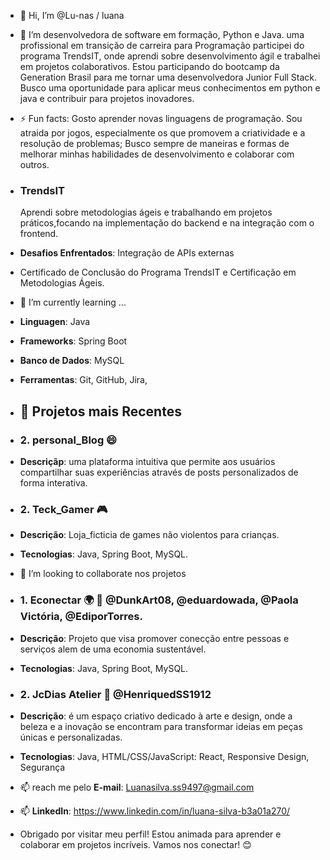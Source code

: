- 👋 Hi, I’m @Lu-nas / luana
- 👀 I’m desenvolvedora de software em formação, Python e Java. uma profissional em transição de carreira para Programação
 participei do programa TrendsIT, onde aprendi sobre desenvolvimento ágil e trabalhei em projetos colaborativos.
 Estou participando do bootcamp da Generation Brasil para me tornar uma desenvolvedora Junior Full Stack.
 Busco uma oportunidade para aplicar meus conhecimentos em python e java  e contribuir para projetos inovadores.
 - ⚡ Fun facts: Gosto aprender novas linguagens de programação.
 Sou atraida por jogos, especialmente os que promovem a criatividade e a resolução de problemas;
 Busco sempre de maneiras e formas de melhorar minhas habilidades de desenvolvimento e colaborar com outros.

- ### **TrendsIT**
  Aprendi sobre metodologias ágeis e trabalhando em projetos práticos,focando na implementação do backend e
   na integração com o frontend.
-  **Desafios Enfrentados**: Integração de APIs externas
-  Certificado de Conclusão do Programa TrendsIT e  Certificação em Metodologias Ágeis.
   
- 🌱 I’m currently learning ...
-  **Linguagen**: Java
- **Frameworks**: Spring Boot
- **Banco de Dados**: MySQL
- **Ferramentas**: Git, GitHub, Jira,
- ## 🌱 Projetos  mais Recentes

- ### 2. personal_Blog 😄
- **Descriçãp**: uma plataforma intuitiva que permite aos usuários compartilhar suas experiências
 através de posts personalizados de forma interativa.

- ### 2. Teck_Gamer 🎮
- **Descrição**: Loja_ficticia de games não violentos para crianças.
- **Tecnologias**: Java, Spring Boot, MySQL.
  
- 💞️ I’m looking to collaborate nos projetos 
-  ### 1. Econectar 🌍 🤝 @DunkArt08, @eduardowada, @Paola Victória, @EdiporTorres.
- **Descrição**: Projeto que visa promover conecção entre pessoas e serviços alem de uma economia sustentável.
- **Tecnologias**: Java, Spring Boot, MySQL.

- ### 2. JcDias Atelier 🤝 @HenriquedSS1912
- **Descrição**:  é um espaço criativo dedicado à arte e design, onde a beleza e a inovação se encontram para transformar
  ideias em peças únicas e personalizadas.
-  **Tecnologias**: Java, HTML/CSS/JavaScript: React,
  Responsive Design, Segurança
- 📫  reach me pelo **E-mail**: Luanasilva.ss9497@gmail.com
- 📫  **LinkedIn**: https://www.linkedin.com/in/luana-silva-b3a01a270/

- Obrigado por visitar meu perfil! Estou animada para aprender e colaborar em projetos incríveis. Vamos nos conectar! 😊
  

<!---
Lu-nas/Lu-nas is a ✨ special ✨ repository because its `README.md` (this file) appears on your GitHub profile.
You can click the Preview link to take a look at your changes.
--->
